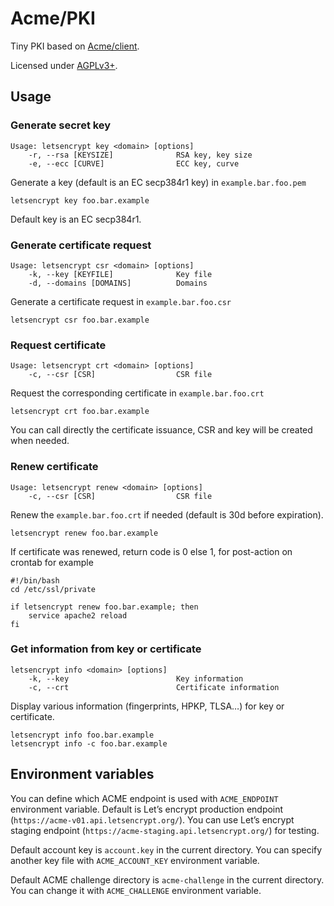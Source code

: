 # Acme/PKI

Tiny PKI based on [Acme/client](https://github.com/unixcharles/acme-client).

Licensed under [AGPLv3+](https://www.gnu.org/licenses/agpl-3.0.en.html).

## Usage
### Generate secret key

	Usage: letsencrypt key <domain> [options]
		-r, --rsa [KEYSIZE]              RSA key, key size
		-e, --ecc [CURVE]                ECC key, curve

Generate a key (default is an EC secp384r1 key) in `example.bar.foo.pem`

	letsencrypt key foo.bar.example

Default key is an EC secp384r1.

### Generate certificate request

	Usage: letsencrypt csr <domain> [options]
		-k, --key [KEYFILE]              Key file
		-d, --domains [DOMAINS]          Domains

Generate a certificate request in `example.bar.foo.csr`

	letsencrypt csr foo.bar.example

### Request certificate

	Usage: letsencrypt crt <domain> [options]
		-c, --csr [CSR]                  CSR file

Request the corresponding certificate in `example.bar.foo.crt`

	letsencrypt crt foo.bar.example

You can call directly the certificate issuance, CSR and key will be created when needed.

### Renew certificate

	Usage: letsencrypt renew <domain> [options]
		-c, --csr [CSR]                  CSR file

Renew the `example.bar.foo.crt` if needed (default is 30d before expiration).

	letsencrypt renew foo.bar.example

If certificate was renewed, return code is 0 else 1, for post-action on crontab for example

	#!/bin/bash
	cd /etc/ssl/private
	
	if letsencrypt renew foo.bar.example; then
		service apache2 reload
	fi

### Get information from key or certificate

	letsencrypt info <domain> [options]
		-k, --key                        Key information
		-c, --crt                        Certificate information

Display various information (fingerprints, HPKP, TLSA…) for key or certificate.

	letsencrypt info foo.bar.example
	letsencrypt info -c foo.bar.example

## Environment variables

You can define which ACME endpoint is used with `ACME_ENDPOINT` environment variable.
Default is Let’s encrypt production endpoint (`https://acme-v01.api.letsencrypt.org/`).
You can use Let’s encrypt staging endpoint (`https://acme-staging.api.letsencrypt.org/`) for testing.

Default account key is `account.key` in the current directory. You can specify another key file with `ACME_ACCOUNT_KEY` environment variable.

Default ACME challenge directory is `acme-challenge` in the current directory.
You can change it with `ACME_CHALLENGE` environment variable.
